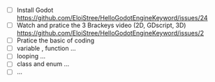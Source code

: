 

- [ ] Install Godot https://github.com/EloiStree/HelloGodotEngineKeyword/issues/24
- [ ]  Watch and pratice the 3 Brackeys video (2D, GDscript, 3D) https://github.com/EloiStree/HelloGodotEngineKeyword/issues/2
- [ ]  Pratice the basic of coding
  - [ ]  variable , function ...
  - [ ] looping ...
  - [ ] class and enum ...
  - [ ] ... 

